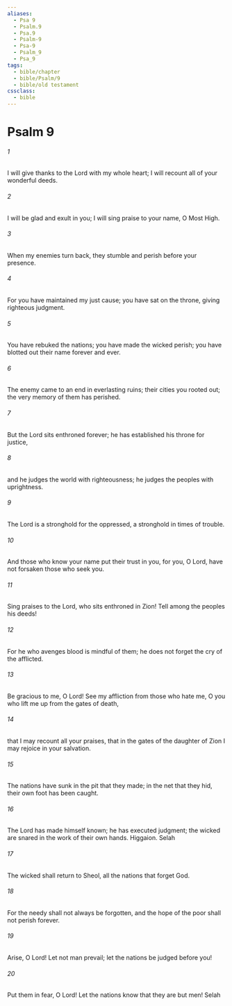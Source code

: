 ```yaml
---
aliases:
  - Psa 9
  - Psalm.9
  - Psa.9
  - Psalm-9
  - Psa-9
  - Psalm_9
  - Psa_9
tags:
  - bible/chapter
  - bible/Psalm/9
  - bible/old testament
cssclass:
  - bible
---
```


# Psalm 9

###### 1
I will give thanks to the Lord with my whole heart; I will recount all of your wonderful deeds.
###### 2
I will be glad and exult in you; I will sing praise to your name, O Most High.
###### 3
When my enemies turn back, they stumble and perish before your presence.
###### 4
For you have maintained my just cause; you have sat on the throne, giving righteous judgment.
###### 5
You have rebuked the nations; you have made the wicked perish; you have blotted out their name forever and ever.
###### 6
The enemy came to an end in everlasting ruins; their cities you rooted out; the very memory of them has perished.
###### 7
But the Lord sits enthroned forever; he has established his throne for justice,
###### 8
and he judges the world with righteousness; he judges the peoples with uprightness.
###### 9
The Lord is a stronghold for the oppressed, a stronghold in times of trouble.
###### 10
And those who know your name put their trust in you, for you, O Lord, have not forsaken those who seek you.
###### 11
Sing praises to the Lord, who sits enthroned in Zion! Tell among the peoples his deeds!
###### 12
For he who avenges blood is mindful of them; he does not forget the cry of the afflicted.
###### 13
Be gracious to me, O Lord! See my affliction from those who hate me, O you who lift me up from the gates of death,
###### 14
that I may recount all your praises, that in the gates of the daughter of Zion I may rejoice in your salvation.
###### 15
The nations have sunk in the pit that they made; in the net that they hid, their own foot has been caught.
###### 16
The Lord has made himself known; he has executed judgment; the wicked are snared in the work of their own hands. Higgaion. Selah
###### 17
The wicked shall return to Sheol, all the nations that forget God.
###### 18
For the needy shall not always be forgotten, and the hope of the poor shall not perish forever.
###### 19
Arise, O Lord! Let not man prevail; let the nations be judged before you!
###### 20
Put them in fear, O Lord! Let the nations know that they are but men! Selah


